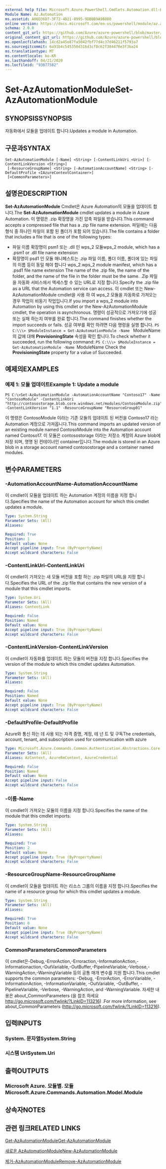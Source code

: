 ```yaml
---
external help file: Microsoft.Azure.PowerShell.Cmdlets.Automation.dll-Help.xml
Module Name: Az.Automation
ms.assetid: A06D36D7-3F72-4D21-8995-9DBBB9A9B880
online version: https://docs.microsoft.com/en-us/powershell/module/az.automation/set-azautomationmodule
schema: 2.0.0
content_git_url: https://github.com/Azure/azure-powershell/blob/master/src/Automation/Automation/help/Set-AzAutomationModule.md
original_content_git_url: https://github.com/Azure/azure-powershell/blob/master/src/Automation/Automation/help/Set-AzAutomationModule.md
ms.openlocfilehash: 14cd2a45e87fa5042fbf77d4c37d46211f5793a7
ms.sourcegitcommit: 6a91b4c545350d316d3cf8c62f384478e3f3ba24
ms.translationtype: MT
ms.contentlocale: ko-KR
ms.lasthandoff: 04/21/2020
ms.locfileid: "93877582"
---
```

# <span data-ttu-id="eba31-101">Set-AzAutomationModule</span><span class="sxs-lookup"><span data-stu-id="eba31-101">Set-AzAutomationModule</span></span>

## <span data-ttu-id="eba31-102">SYNOPSIS</span><span class="sxs-lookup"><span data-stu-id="eba31-102">SYNOPSIS</span></span>
<span data-ttu-id="eba31-103">자동화에서 모듈을 업데이트 합니다.</span><span class="sxs-lookup"><span data-stu-id="eba31-103">Updates a module in Automation.</span></span>

## <span data-ttu-id="eba31-104">구문과</span><span class="sxs-lookup"><span data-stu-id="eba31-104">SYNTAX</span></span>

```
Set-AzAutomationModule [-Name] <String> [-ContentLinkUri <Uri>] [-ContentLinkVersion <String>]
 [-ResourceGroupName] <String> [-AutomationAccountName] <String> [-DefaultProfile <IAzureContextContainer>]
 [<CommonParameters>]
```

## <span data-ttu-id="eba31-105">설명은</span><span class="sxs-lookup"><span data-stu-id="eba31-105">DESCRIPTION</span></span>
<span data-ttu-id="eba31-106">**Set-AzAutomationModule** Cmdlet은 Azure Automation의 모듈을 업데이트 합니다.</span><span class="sxs-lookup"><span data-stu-id="eba31-106">The **Set-AzAutomationModule** cmdlet updates a module in Azure Automation.</span></span>
<span data-ttu-id="eba31-107">이 명령은 .zip 확장명을 가진 압축 파일을 받습니다.</span><span class="sxs-lookup"><span data-stu-id="eba31-107">This command accepts a compressed file that has a .zip file name extension.</span></span>
<span data-ttu-id="eba31-108">파일에는 다음 형식 중 하나인 파일이 포함 된 폴더가 포함 되어 있습니다.</span><span class="sxs-lookup"><span data-stu-id="eba31-108">The file contains a folder that includes a file that is one of the following types:</span></span> 
- <span data-ttu-id="eba31-109">파일 이름 확장명이 psm1 또는 .dll 인 wps_2 모듈</span><span class="sxs-lookup"><span data-stu-id="eba31-109">wps_2 module, which has a .psm1 or .dll file name extension</span></span> 
- <span data-ttu-id="eba31-110">확장명이 psd1 인 모듈 매니페스트는 .zip 파일 이름, 폴더 이름, 폴더에 있는 파일의 이름 등이 동일 해야 합니다 wps_2.</span><span class="sxs-lookup"><span data-stu-id="eba31-110">wps_2 module manifest, which has a .psd1 file name extension The name of the .zip file, the name of the folder, and the name of the file in the folder must be the same.</span></span>
<span data-ttu-id="eba31-111">.Zip 파일을 자동화 서비스에서 액세스할 수 있는 URL로 지정 합니다.</span><span class="sxs-lookup"><span data-stu-id="eba31-111">Specify the .zip file as a URL that the Automation service can access.</span></span>
<span data-ttu-id="eba31-112">이 cmdlet 또는 New-AzAutomationModule cmdlet을 사용 하 여 wps_2 모듈을 자동화로 가져오는 경우 작업이 비동기 작업입니다.</span><span class="sxs-lookup"><span data-stu-id="eba31-112">If you import a wps_2 module into Automation by using this cmdlet or the New-AzAutomationModule cmdlet, the operation is asynchronous.</span></span>
<span data-ttu-id="eba31-113">명령이 성공적으로 가져오기에 성공 또는 실패 하는지 여부를 완료 합니다.</span><span class="sxs-lookup"><span data-stu-id="eba31-113">The command finishes whether the import succeeds or fails.</span></span>
<span data-ttu-id="eba31-114">성공 여부를 확인 하려면 다음 명령을 실행 합니다. `PS C:\\\> $ModuleInstance = Get-AzAutomationModule -Name ` ModuleName의 값에 대해 **ProvisioningState** 속성을 확인 합니다.</span><span class="sxs-lookup"><span data-stu-id="eba31-114">To check whether it succeeded, run the following command: `PS C:\\\> $ModuleInstance = Get-AzAutomationModule -Name `ModuleName Check the **ProvisioningState** property for a value of Succeeded.</span></span>

## <span data-ttu-id="eba31-115">예제의</span><span class="sxs-lookup"><span data-stu-id="eba31-115">EXAMPLES</span></span>

### <span data-ttu-id="eba31-116">예제 1: 모듈 업데이트</span><span class="sxs-lookup"><span data-stu-id="eba31-116">Example 1: Update a module</span></span>
```
PS C:\>Set-AzAutomationModule -AutomationAccountName "Contoso17" -Name "ContosoModule" -ContentLinkUri "http://contosostorage.blob.core.windows.net/modules/ContosoModule.zip" -ContentLinkVersion "1.1" -ResourceGroupName "ResourceGroup01"
```

<span data-ttu-id="eba31-117">이 명령은 ContosoModule 이라는 기존 모듈의 업데이트 된 버전을 Contoso17 라는 Automation 계정으로 가져옵니다.</span><span class="sxs-lookup"><span data-stu-id="eba31-117">This command imports an updated version of an existing module named ContosoModule into the Automation account named Contoso17.</span></span>  <span data-ttu-id="eba31-118">이 모듈은 contosostorage 이라는 저장소 계정의 Azure blob에 저장 되며, 명명 된 컨테이너인 container입니다.</span><span class="sxs-lookup"><span data-stu-id="eba31-118">The module is stored in an Azure blob in a storage account named contosostorage and a container named modules.</span></span>

## <span data-ttu-id="eba31-119">변수</span><span class="sxs-lookup"><span data-stu-id="eba31-119">PARAMETERS</span></span>

### <span data-ttu-id="eba31-120">-AutomationAccountName</span><span class="sxs-lookup"><span data-stu-id="eba31-120">-AutomationAccountName</span></span>
<span data-ttu-id="eba31-121">이 cmdlet이 모듈을 업데이트 하는 Automation 계정의 이름을 지정 합니다.</span><span class="sxs-lookup"><span data-stu-id="eba31-121">Specifies the name of the Automation account for which this cmdlet updates a module.</span></span>

```yaml
Type: System.String
Parameter Sets: (All)
Aliases:

Required: True
Position: 1
Default value: None
Accept pipeline input: True (ByPropertyName)
Accept wildcard characters: False
```

### <span data-ttu-id="eba31-122">-ContentLinkUri</span><span class="sxs-lookup"><span data-stu-id="eba31-122">-ContentLinkUri</span></span>
<span data-ttu-id="eba31-123">이 cmdlet이 가져오는 새 모듈 버전을 포함 하는 .zip 파일의 URL을 지정 합니다.</span><span class="sxs-lookup"><span data-stu-id="eba31-123">Specifies the URL of the .zip file that contains the new version of a module that this cmdlet imports.</span></span>

```yaml
Type: System.Uri
Parameter Sets: (All)
Aliases: ContentLink

Required: False
Position: Named
Default value: None
Accept pipeline input: True (ByPropertyName)
Accept wildcard characters: False
```

### <span data-ttu-id="eba31-124">-ContentLinkVersion</span><span class="sxs-lookup"><span data-stu-id="eba31-124">-ContentLinkVersion</span></span>
<span data-ttu-id="eba31-125">이 cmdlet이 자동화를 업데이트 하는 모듈의 버전을 지정 합니다.</span><span class="sxs-lookup"><span data-stu-id="eba31-125">Specifies the version of the module to which this cmdlet updates Automation.</span></span>

```yaml
Type: System.String
Parameter Sets: (All)
Aliases:

Required: False
Position: Named
Default value: None
Accept pipeline input: True (ByPropertyName)
Accept wildcard characters: False
```

### <span data-ttu-id="eba31-126">-DefaultProfile</span><span class="sxs-lookup"><span data-stu-id="eba31-126">-DefaultProfile</span></span>
<span data-ttu-id="eba31-127">Azure와 통신 하는 데 사용 되는 자격 증명, 계정, 테 넌 트 및 구독</span><span class="sxs-lookup"><span data-stu-id="eba31-127">The credentials, account, tenant, and subscription used for communication with azure</span></span>

```yaml
Type: Microsoft.Azure.Commands.Common.Authentication.Abstractions.Core.IAzureContextContainer
Parameter Sets: (All)
Aliases: AzContext, AzureRmContext, AzureCredential

Required: False
Position: Named
Default value: None
Accept pipeline input: False
Accept wildcard characters: False
```

### <span data-ttu-id="eba31-128">-이름</span><span class="sxs-lookup"><span data-stu-id="eba31-128">-Name</span></span>
<span data-ttu-id="eba31-129">이 cmdlet이 가져오는 모듈의 이름을 지정 합니다.</span><span class="sxs-lookup"><span data-stu-id="eba31-129">Specifies the name of the module that this cmdlet imports.</span></span>

```yaml
Type: System.String
Parameter Sets: (All)
Aliases:

Required: True
Position: 2
Default value: None
Accept pipeline input: True (ByPropertyName)
Accept wildcard characters: False
```

### <span data-ttu-id="eba31-130">-ResourceGroupName</span><span class="sxs-lookup"><span data-stu-id="eba31-130">-ResourceGroupName</span></span>
<span data-ttu-id="eba31-131">이 cmdlet이 모듈을 업데이트 하는 리소스 그룹의 이름을 지정 합니다.</span><span class="sxs-lookup"><span data-stu-id="eba31-131">Specifies the name of a resource group for which this cmdlet updates a module.</span></span>

```yaml
Type: System.String
Parameter Sets: (All)
Aliases:

Required: True
Position: 0
Default value: None
Accept pipeline input: True (ByPropertyName)
Accept wildcard characters: False
```

### <span data-ttu-id="eba31-132">CommonParameters</span><span class="sxs-lookup"><span data-stu-id="eba31-132">CommonParameters</span></span>
<span data-ttu-id="eba31-133">이 cmdlet은-Debug,-ErrorAction,-Erroraction,-InformationAction,-Informationaction,-OutVariable,-OutBuffer,-PipelineVariable,-Verbose,-WarningAction,-WarningVariable 등의 공통 매개 변수를 지원 합니다.</span><span class="sxs-lookup"><span data-stu-id="eba31-133">This cmdlet supports the common parameters: -Debug, -ErrorAction, -ErrorVariable, -InformationAction, -InformationVariable, -OutVariable, -OutBuffer, -PipelineVariable, -Verbose, -WarningAction, and -WarningVariable.</span></span> <span data-ttu-id="eba31-134">자세한 내용은 about_CommonParameters (을 참조 하세요 http://go.microsoft.com/fwlink/?LinkID=113216) .</span><span class="sxs-lookup"><span data-stu-id="eba31-134">For more information, see about_CommonParameters (http://go.microsoft.com/fwlink/?LinkID=113216).</span></span>

## <span data-ttu-id="eba31-135">입력</span><span class="sxs-lookup"><span data-stu-id="eba31-135">INPUTS</span></span>

### <span data-ttu-id="eba31-136">System. 문자열</span><span class="sxs-lookup"><span data-stu-id="eba31-136">System.String</span></span>

### <span data-ttu-id="eba31-137">시스템 Uri</span><span class="sxs-lookup"><span data-stu-id="eba31-137">System.Uri</span></span>

## <span data-ttu-id="eba31-138">출력</span><span class="sxs-lookup"><span data-stu-id="eba31-138">OUTPUTS</span></span>

### <span data-ttu-id="eba31-139">Microsoft Azure. 모듈별. 모듈</span><span class="sxs-lookup"><span data-stu-id="eba31-139">Microsoft.Azure.Commands.Automation.Model.Module</span></span>

## <span data-ttu-id="eba31-140">상속자</span><span class="sxs-lookup"><span data-stu-id="eba31-140">NOTES</span></span>

## <span data-ttu-id="eba31-141">관련 링크</span><span class="sxs-lookup"><span data-stu-id="eba31-141">RELATED LINKS</span></span>

[<span data-ttu-id="eba31-142">Get-AzAutomationModule</span><span class="sxs-lookup"><span data-stu-id="eba31-142">Get-AzAutomationModule</span></span>](./Get-AzAutomationModule.md)

[<span data-ttu-id="eba31-143">새로운 AzAutomationModule</span><span class="sxs-lookup"><span data-stu-id="eba31-143">New-AzAutomationModule</span></span>](./New-AzAutomationModule.md)

[<span data-ttu-id="eba31-144">제거-AzAutomationModule</span><span class="sxs-lookup"><span data-stu-id="eba31-144">Remove-AzAutomationModule</span></span>](./Remove-AzAutomationModule.md)


